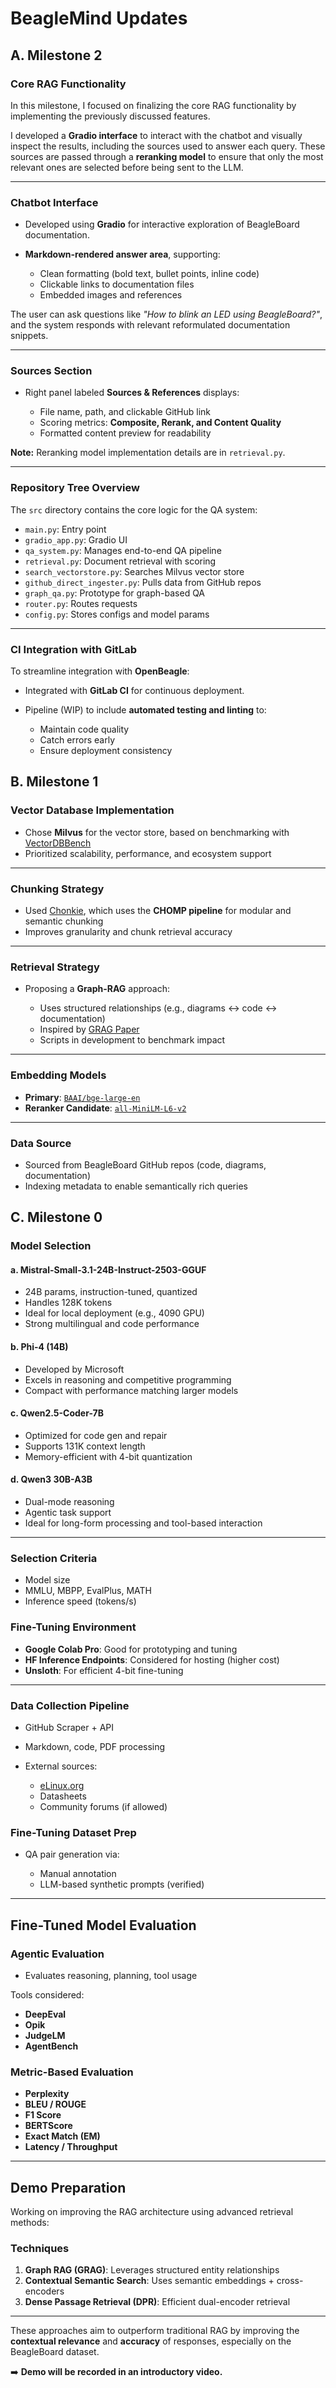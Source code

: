 # BeagleMind Updates

## A. Milestone 2

### Core RAG Functionality

In this milestone, I focused on finalizing the core RAG functionality by implementing the previously discussed features.

I developed a **Gradio interface** to interact with the chatbot and visually inspect the results, including the sources used to answer each query. These sources are passed through a **reranking model** to ensure that only the most relevant ones are selected before being sent to the LLM.

---

### Chatbot Interface

* Developed using **Gradio** for interactive exploration of BeagleBoard documentation.
* **Markdown-rendered answer area**, supporting:

  * Clean formatting (bold text, bullet points, inline code)
  * Clickable links to documentation files
  * Embedded images and references

The user can ask questions like *"How to blink an LED using BeagleBoard?"*, and the system responds with relevant reformulated documentation snippets.

---

### Sources Section

* Right panel labeled **Sources & References** displays:

  * File name, path, and clickable GitHub link
  * Scoring metrics: **Composite, Rerank, and Content Quality**
  * Formatted content preview for readability

**Note:** Reranking model implementation details are in `retrieval.py`.

---

### Repository Tree Overview

The `src` directory contains the core logic for the QA system:

* `main.py`: Entry point
* `gradio_app.py`: Gradio UI
* `qa_system.py`: Manages end-to-end QA pipeline
* `retrieval.py`: Document retrieval with scoring
* `search_vectorstore.py`: Searches Milvus vector store
* `github_direct_ingester.py`: Pulls data from GitHub repos
* `graph_qa.py`: Prototype for graph-based QA
* `router.py`: Routes requests
* `config.py`: Stores configs and model params

---

### CI Integration with GitLab

To streamline integration with **OpenBeagle**:

* Integrated with **GitLab CI** for continuous deployment.
* Pipeline (WIP) to include **automated testing and linting** to:

  * Maintain code quality
  * Catch errors early
  * Ensure deployment consistency

## B. Milestone 1

### Vector Database Implementation

* Chose **Milvus** for the vector store, based on benchmarking with [VectorDBBench](https://github.com/zilliztech/VectorDBBench)
* Prioritized scalability, performance, and ecosystem support

---

### Chunking Strategy

* Used [Chonkie](https://github.com/chonkie-inc/chonkie), which uses the **CHOMP pipeline** for modular and semantic chunking
* Improves granularity and chunk retrieval accuracy

---

### Retrieval Strategy

* Proposing a **Graph-RAG** approach:

  * Uses structured relationships (e.g., diagrams ↔ code ↔ documentation)
  * Inspired by [GRAG Paper](https://arxiv.org/pdf/2408.08921)
  * Scripts in development to benchmark impact

---

### Embedding Models

* **Primary**: [`BAAI/bge-large-en`](https://huggingface.co/BAAI/bge-large-zh)
* **Reranker Candidate**: [`all-MiniLM-L6-v2`](https://huggingface.co/sentence-transformers/all-MiniLM-L6-v2)

---

### Data Source

* Sourced from BeagleBoard GitHub repos (code, diagrams, documentation)
* Indexing metadata to enable semantically rich queries

## C. Milestone 0

### Model Selection

#### a. Mistral-Small-3.1-24B-Instruct-2503-GGUF

* 24B params, instruction-tuned, quantized
* Handles 128K tokens
* Ideal for local deployment (e.g., 4090 GPU)
* Strong multilingual and code performance

#### b. Phi-4 (14B)

* Developed by Microsoft
* Excels in reasoning and competitive programming
* Compact with performance matching larger models

#### c. Qwen2.5-Coder-7B

* Optimized for code gen and repair
* Supports 131K context length
* Memory-efficient with 4-bit quantization

#### d. Qwen3 30B-A3B

* Dual-mode reasoning
* Agentic task support
* Ideal for long-form processing and tool-based interaction

---

### Selection Criteria

* Model size
* MMLU, MBPP, EvalPlus, MATH
* Inference speed (tokens/s)

### Fine-Tuning Environment

* **Google Colab Pro**: Good for prototyping and tuning
* **HF Inference Endpoints**: Considered for hosting (higher cost)
* **Unsloth**: For efficient 4-bit fine-tuning

---

### Data Collection Pipeline

* GitHub Scraper + API
* Markdown, code, PDF processing
* External sources:

  * [eLinux.org](https://elinux.org/BeagleBoard_Community)
  * Datasheets
  * Community forums (if allowed)

### Fine-Tuning Dataset Prep

* QA pair generation via:

  * Manual annotation
  * LLM-based synthetic prompts (verified)

---

## Fine-Tuned Model Evaluation

### Agentic Evaluation

* Evaluates reasoning, planning, tool usage

Tools considered:

* **DeepEval**
* **Opik**
* **JudgeLM**
* **AgentBench**

### Metric-Based Evaluation

* **Perplexity**
* **BLEU / ROUGE**
* **F1 Score**
* **BERTScore**
* **Exact Match (EM)**
* **Latency / Throughput**

---

## Demo Preparation

Working on improving the RAG architecture using advanced retrieval methods:

### Techniques

1. **Graph RAG (GRAG)**: Leverages structured entity relationships
2. **Contextual Semantic Search**: Uses semantic embeddings + cross-encoders
3. **Dense Passage Retrieval (DPR)**: Efficient dual-encoder retrieval

---

These approaches aim to outperform traditional RAG by improving the **contextual relevance** and **accuracy** of responses, especially on the BeagleBoard dataset.

➡️ **Demo will be recorded in an introductory video.**
